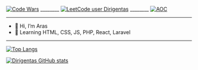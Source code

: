 [![Code Wars](https://www.codewars.com/users/Dirigentas/badges/micro)](https://www.codewars.com/users/Dirigentas) ________
[![LeetCode user Dirigentas](https://img.shields.io/badge/dynamic/json?style=flat-square&labelColor=black&color=%23ffa116&label=Solved&query=solved&url=https%3A%2F%2Fbadge.xyli.tech/%2Fapi%2Fusers%2FDirigentas&logo=leetcode&logoColor=yellow)](https://leetcode.com/Dirigentas/) ________
[![AOC](https://img.shields.io/badge/Advent%20of%20Code%20%20⭐-15-yellow)](https://adventofcode.com/)

---

- 👋 Hi, I’m Aras
- 🌱 Learning HTML, CSS, JS, PHP, React, Laravel
---

[![Top Langs](https://github-readme-stats.vercel.app/api/top-langs/?username=Dirigentas&layout=compact)](https://github.com/Dirigentas/github-readme-stats)

[![Dirigentas GitHub stats](https://github-readme-stats.vercel.app/api?username=Dirigentas)](https://github.com/Dirigentas/github-readme-stats)

<!---
Dirigentas/Dirigentas is a ✨ special ✨ repository because its `README.md` (this file) appears on your GitHub profile.
You can click the Preview link to take a look at your changes.

- 👀 I’m interested in ...
- 💞️ I’m looking to collaborate on ...
- 📫 How to reach me ...

[![Top Langs](https://github-readme-stats.vercel.app/api/top-langs/?username=Dirigentas)](https://github.com/Dirigentas/github-readme-stats)
--->
